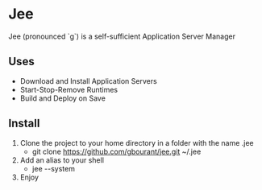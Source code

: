 # Jee

Jee (pronounced \`g\`) is a self-sufficient Application Server Manager

## Uses

- Download and Install Application Servers
- Start-Stop-Remove Runtimes
- Build and Deploy on Save

## Install

1. Clone the project to your home directory in a folder with the name .jee
   - git clone https://github.com/gbourant/jee.git ~/.jee
2. Add an alias to your shell
   - jee --system
3. Enjoy
